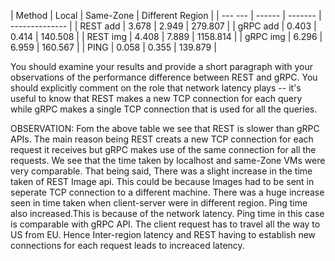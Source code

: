 
|   Method 	    | 	Local  	| Same-Zone  	|  Different Region 	|
|  	---	---		|	------	|	-------		|	--------------		|
|   REST add	|	3.678	|	  2.949		|  		279.807			|
|   gRPC add	|   0.403	|     0.414		|    	140.508			|
|   REST img	|   4.408	|     7.889		|	    1158.814	 	|
|   gRPC img	|   6.296   |     6.959		|		160.567		   	|
|   PING        |   0.058  	|     0.355		| 		139.879		    |


You should examine your results and provide a short paragraph with your observations of the performance difference between REST and gRPC. You should explicitly comment on the role that network latency plays -- it's useful to know that REST makes a new TCP connection for each query while gRPC makes a single TCP connection that is used for all the queries.

OBSERVATION:
Fom the above table we see that REST is slower than gRPC APIs. The main reason being REST creats a new TCP connection for each request it receives but gRPC makes use of the same connection for all the requests. We see that the time taken by localhost and same-Zone VMs were very comparable. That being said, There was a slight increase in the time taken of REST Image api. This could be because Images had to be sent in seperate TCP connection to a different machine. There was a huge increase seen in time taken when client-server were in  different region. Ping time also increased.This is because of the network latency.  Ping time in this case is comparable with gRPC API. The client request has to travel all the way to US from EU. Hence Inter-region latency and REST having to establish new connections for each request leads to increaced latency. 